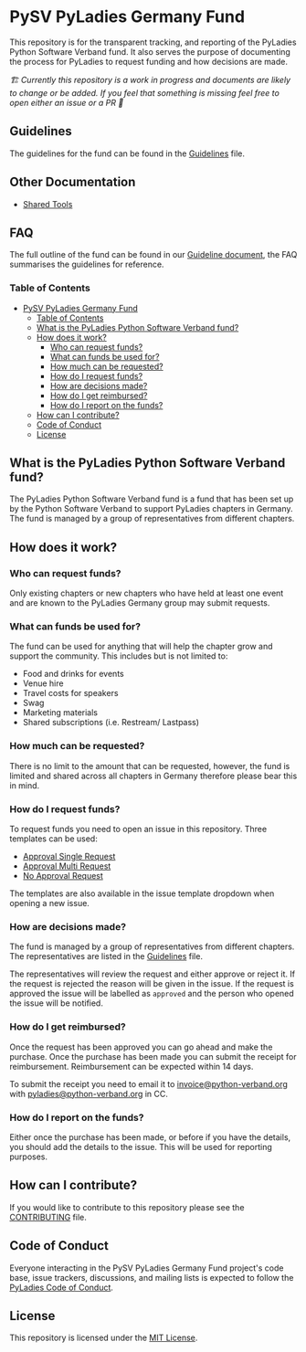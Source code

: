 # PySV PyLadies Germany Fund

This repository is for the transparent tracking, and reporting of the PyLadies Python Software Verband fund. It also serves the purpose of documenting the process for PyLadies to request funding and how decisions are made. 

*🏗️ Currently this repository is a work in progress and documents are likely to change or be added. If you feel that something is missing feel free to open either an issue or a PR 💜*

## Guidelines

The guidelines for the fund can be found in the [Guidelines](./guideline.md) file.

## Other Documentation

- [Shared Tools](./Docs/shared_tools.md)


## FAQ 

The full outline of the fund can be found in our [Guideline document](./guideline.md), the FAQ summarises the guidelines for reference.

### Table of Contents

- [PySV PyLadies Germany Fund](#pysv-pyladies-germany-fund)
  - [Table of Contents](#table-of-contents)
  - [What is the PyLadies Python Software Verband fund?](#what-is-the-pyladies-python-software-verband-fund)
  - [How does it work?](#how-does-it-work)
    - [Who can request funds?](#who-can-request-funds)
    - [What can funds be used for?](#what-can-funds-be-used-for)
    - [How much can be requested?](#how-much-can-be-requested)
    - [How do I request funds?](#how-do-i-request-funds)
    - [How are decisions made?](#how-are-decisions-made)
    - [How do I get reimbursed?](#how-do-i-get-reimbursed)
    - [How do I report on the funds?](#how-do-i-report-on-the-funds)
  - [How can I contribute?](#how-can-i-contribute)
  - [Code of Conduct](#code-of-conduct)
  - [License](#license)

## What is the PyLadies Python Software Verband fund?

The PyLadies Python Software Verband fund is a fund that has been set up by the Python Software Verband to support PyLadies chapters in Germany. The fund is managed by a group of representatives from different chapters.

## How does it work?

### Who can request funds?

Only existing chapters or new chapters who have held at least one event and are known to the PyLadies Germany group may submit requests.

### What can funds be used for?

The fund can be used for anything that will help the chapter grow and support the community. This includes but is not limited to:

- Food and drinks for events
- Venue hire
- Travel costs for speakers
- Swag
- Marketing materials
- Shared subscriptions (i.e. Restream/ Lastpass)

### How much can be requested?

There is no limit to the amount that can be requested, however, the fund is limited and shared across all chapters in Germany therefore please bear this in mind.

### How do I request funds?

To request funds you need to open an issue in this repository. Three templates can be used:

- [Approval Single Request](.github/ISSUE_TEMPLATE/approval_single_request.md)
- [Approval Multi Request](.github/ISSUE_TEMPLATE/approval_multi_request.md)
- [No Approval Request](.github/ISSUE_TEMPLATE/no_approval_request.md)

The templates are also available in the issue template dropdown when opening a new issue.

### How are decisions made?

The fund is managed by a group of representatives from different chapters. The representatives are listed in the [Guidelines](./guideline.md) file.

The representatives will review the request and either approve or reject it. If the request is rejected the reason will be given in the issue. If the request is approved the issue will be labelled as `approved` and the person who opened the issue will be notified.

### How do I get reimbursed?

Once the request has been approved you can go ahead and make the purchase. Once the purchase has been made you can submit the receipt for reimbursement. Reimbursement can be expected within 14 days.

To submit the receipt you need to email it to [invoice@python-verband.org](mailto:invoice@python-verband.org) with pyladies@python-verband.org in CC.

### How do I report on the funds?

Either once the purchase has been made, or before if you have the details, you should add the details to the issue. This will be used for reporting purposes.

## How can I contribute?

If you would like to contribute to this repository please see the [CONTRIBUTING](CONTRIBUTING.md) file.

## Code of Conduct

Everyone interacting in the PySV PyLadies Germany Fund project's code base, issue trackers, discussions, and mailing lists is expected to follow the [PyLadies Code of Conduct](https://www.pyladies.com/CodeOfConduct/).

## License

This repository is licensed under the [MIT License](LICENSE).
